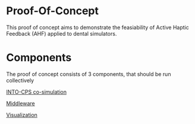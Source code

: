 # Proof-Of-Concept

This proof of concept aims to demonstrate the feasiability of Active Haptic Feedback (AHF) applied to dental simulators.


# Components

The proof of concept consists of 3 components, that should be run collectively

[INTO-CPS co-simulation](src/DigitalTwin.Simulation)

[Middleware](src/DigitalTwin.Middleware.DataInput)

[Visualization](src/DigitalTwin.Visualization)


